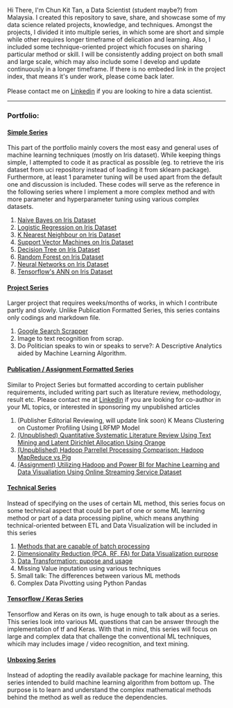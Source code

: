 Hi There, I'm Chun Kit Tan, a Data Scientist (student maybe?) from Malaysia.
I created this repository to save, share, and showcase some of my data science related projects, knowledge, and techniques.
Amongst the projects, I divided it into multiple series, in which some are short and simple while other requires longer timeframe of delication and learning. Also, I included some technique-oriented project which focuses on sharing particular method or skill.
I will be consistently adding project on both small and large scale, which may also include some I develop and update continuously in a longer timeframe.
If there is no embeded link in the project index, that means it's under work, please come back later.<br/><br/>
Please contact me on [Linkedin](https://www.linkedin.com/in/chun-kit-tan-b13747151/) if you are looking to hire a data scientist.

---

### Portfolio:
#### <ins>Simple Series</ins>
This part of the portfolio mainly covers the most easy and general uses of machine learning techniques (mostly on Iris dataset). While keeping things simple, I attempted to code it as practical as possible (eg. to retrieve the iris dataset from uci repository instead of loading it from sklearn package). Furthermore, at least 1 parameter tuning will be used apart from the default one and discussion is included. These codes will serve as the reference in the following series where I implement a more complex method and with more parameter and hyperparameter tuning using various complex datasets.<br/>
1. [Naive Bayes on Iris Dataset](https://github.com/kitcalamus14/Simple-Naive-Bayes/blob/master/NB%20iris-checkpoint.ipynb)<br/>
2. [Logistic Regression on Iris Dataset](https://github.com/kitcalamus14/Logistic-Regression-on-Iris/blob/main/Logistic%20Regression%20Iris.ipynb)<br/>
3. [K Nearest Neighbour on Iris Dataset](https://github.com/kitcalamus14/K-Nearest-Neighbor-on-Iris-Dataset/blob/main/K-Nearest%20Neighbour%20on%20Iris.ipynb)<br/>
4. [Support Vector Machines on Iris Dataset](https://github.com/kitcalamus14/Support-Vector-Machine-on-Iris-Dataset/blob/main/SVM.ipynb)<br/>
5. [Decision Tree on Iris Dataset](https://github.com/kitcalamus14/Decision-Tree-on-Iris-Dataset/blob/main/Decision%20Tree%20on%20Iris.ipynb)<br/>
6. [Random Forest on Iris Dataset](https://github.com/kitcalamus14/Random-Forest-on-Iris-Dataset/blob/main/Random%20Forest%20on%20Iris.ipynb)<br/>
7. [Neural Networks on Iris Dataset](https://github.com/kitcalamus14/Neural-Network-on-Iris-Dataset/blob/main/Neural%20Network%20on%20Iris%20Dataset.ipynb)<br/>
8. [Tensorflow's ANN on Iris Dataset](https://github.com/kitcalamus14/Tensorflow-s-Neural-Network-on-Iris-Dataset/blob/main/Tensorflow%20Neural%20Network%20on%20Iris%20Dataset.ipynb)<br/>

#### <ins>Project Series</ins>
Larger project that requires weeks/months of works, in which I contribute partly and slowly. Unlike Publication Formatted Series, this series contains only codings and markdown file. <br/>
1. [Google Search Scrapper](https://github.com/kitcalamus14/Google-Scrapper/blob/main/Scrapper.ipynb)
3. Image to text recognition from scrap.  
4. Do Politician speaks to win or speaks to serve?: A Descriptive Analytics aided by Machine Learning Algorithm. 

#### <ins>Publication / Assignment Formatted Series</ins>
Similar to Project Series but formatted according to certain publisher requirements, included writing part such as literature review, methodology, result etc. Please contact me at [Linkedin](https://www.linkedin.com/in/chun-kit-tan-b13747151/) if you are looking for co-author in your ML topics, or interested in sponsoring my unpublished articles
1. (Publisher Editorial Reviewing, will update link soon) K Means Clustering on Customer Profiling Using LRFMP Model
2. [(Unpublished) Quantitative Systematic Literature Review Using Text Mining and Latent Dirichlet Allocation Using Orange](https://github.com/kitcalamus14/Text-Mining-and-Latent-Dirichlet-Allocation-Using-Orange/blob/main/Current%20State-of-the-art%20of%20Research%20in%20Data%20Governance%20(Revised)%20Tan%20Chun%20Kit.pdf)
3. [(Unpublished) Hadoop Parrellel Processing Comparison: Hadoop MapReduce vs Pig](https://github.com/kitcalamus14/Hadoop-MapReduce-and-Pig/blob/main/Capabilities%20Hadoop%20F2.pdf)
4. [(Assignment) Utilizing Hadoop and Power BI for Machine Learning and Data Visualiation Using Online Streaming Service Dataset](https://github.com/kitcalamus14/The-Application-of-Hadoop-on-Online-Streaming-Service-Provider-Industry/blob/main/CC%20GROUP%20COMPILING%20V2.docx)

#### <ins>Technical Series</ins>
Instead of specifying on the uses of certain ML method, this series focus on some technical aspect that could be part of one or some ML learning method or part of a data processing pipline, which means anything technical-oriented between ETL and Data Visualization will be included in this series

1. [Methods that are capable of batch processing](https://github.com/kitcalamus14/ML-Methods-Capable-to-Batch-Processing/blob/main/MLs%20and%20Batch%20Processing.ipynb)<br/>
2. [Dimensionality Reduction (PCA, RF, FA) for Data Visualization purpose](https://github.com/kitcalamus14/Dimensionality-Reduction-For-Data-Visualization/blob/main/DRforDV.ipynb)<br/>
3. [Data Transformation: pupose and usage](https://github.com/kitcalamus14/Datat-Transformation--Purpose-and-Usage/blob/main/Data%20Transformation%20Usage%20and%20Purpose.ipynb)<br/>
4. Missing Value inputation using various techniques<br/>
5. Small talk: The differences between various ML methods<br/>
6. Complex Data Pivotting using Python Pandas<br/>


#### <ins>Tensorflow / Keras Series</ins>
Tensorflow and Keras on its own, is huge enough to talk about as a series. This series look into various ML questions that can be answer through the implementation of tf and Keras. With that in mind, this series will focus on large and complex data that challenge the conventional ML techniques, whicih may includes image / video recognition, and text mining.

#### <ins>Unboxing Series</ins>
Instead of adopting the readily available package for machine learning, this series intended to build machine learning algorithm from bottom up. The purpose is to learn and understand the complex mathematical methods behind the method as well as reduce the dependencies.




<!--
**kitcalamus14/kitcalamus14** is a ✨ _special_ ✨ repository because its `README.md` (this file) appears on your GitHub profile.

Here are some ideas to get you started:

- 🔭 I’m currently working on ...
- 🌱 I’m currently learning ...
- 👯 I’m looking to collaborate on ...
- 🤔 I’m looking for help with ...
- 💬 Ask me about ...
- 📫 How to reach me: ...
- 😄 Pronouns: ...
- ⚡ Fun fact: ...
-->
